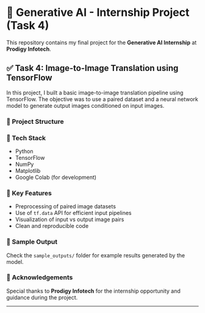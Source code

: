 # 🎨 Generative AI - Internship Project (Task 4)

This repository contains my final project for the **Generative AI Internship** at **Prodigy Infotech**.

## ✅ Task 4: Image-to-Image Translation using TensorFlow

In this project, I built a basic image-to-image translation pipeline using TensorFlow. The objective was to use a paired dataset and a neural network model to generate output images conditioned on input images.

### 📁 Project Structure

### 🔧 Tech Stack
- Python
- TensorFlow
- NumPy
- Matplotlib
- Google Colab (for development)

### 📌 Key Features
- Preprocessing of paired image datasets
- Use of `tf.data` API for efficient input pipelines
- Visualization of input vs output image pairs
- Clean and reproducible code

### 📸 Sample Output
Check the `sample_outputs/` folder for example results generated by the model.

### 🙌 Acknowledgements
Special thanks to **Prodigy Infotech** for the internship opportunity and guidance during the project.

---

